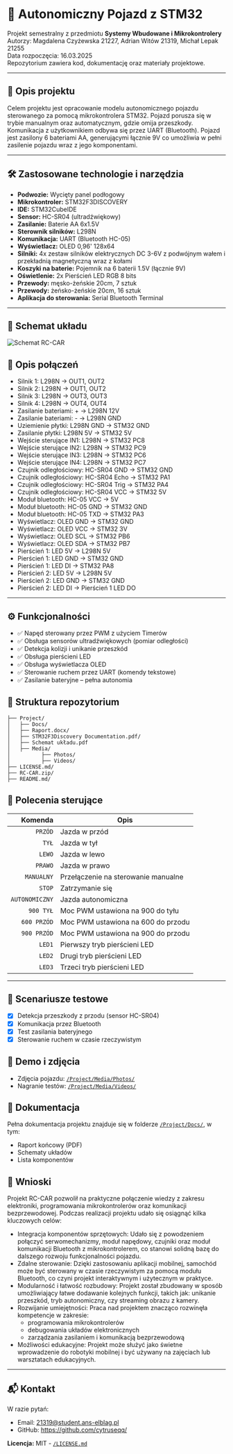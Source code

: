 # 🚗 Autonomiczny Pojazd z STM32

Projekt semestralny z przedmiotu **Systemy Wbudowane i Mikrokontrolery**  
Autorzy: Magdalena Czyżewska 21227, Adrian Witów 21319, Michał Lepak 21255  
Data rozpoczęcia: 16.03.2025  
Repozytorium zawiera kod, dokumentację oraz materiały projektowe.

---

## 📌 Opis projektu

Celem projektu jest opracowanie modelu autonomicznego pojazdu sterowanego za pomocą mikrokontrolera STM32. Pojazd porusza się w trybie manualnym oraz automatycznym, gdzie omija przeszkody. Komunikacja z użytkownikiem odbywa się przez UART (Bluetooth). Pojazd jest zasilony 6 bateriami AA, generującymi łącznie 9V co umożliwia w pełni zasilenie pojazdu wraz z jego komponentami.

---

## 🛠️ Zastosowane technologie i narzędzia

- **Podwozie:** Wycięty panel podłogowy
- **Mikrokontroler:** STM32F3DISCOVERY
- **IDE:** STM32CubeIDE
- **Sensor:** HC-SR04 (ultradźwiękowy)
- **Zasilanie:** Baterie AA 6x1.5V
- **Sterownik silników:** L298N
- **Komunikacja:** UART (Bluetooth HC-05)
- **Wyświetlacz:** OLED 0,96' 128x64
- **Silniki:** 4x zestaw silników elektrycznych DC 3-6V z podwójnym wałem i przekładnią magnetyczną wraz z kołami
- **Koszyki na baterie:** Pojemnik na 6 baterii 1.5V (łącznie 9V)
- **Oświetlenie:** 2x Pierścień LED RGB 8 bits
- **Przewody:** męsko-żeńskie 20cm, 7 sztuk
- **Przewody:** żeńsko-żeńskie 20cm, 16 sztuk
- **Aplikacja do sterowania:** Serial Bluetooth Terminal

---

## 🔌 Schemat układu

![Schemat RC-CAR](https://github.com/cytruseqq/RC-CAR/raw/main/Project/Media/Photos/schemat_układu.png)

## 🔌 Opis połączeń

- Silnik 1: L298N -> OUT1, OUT2
- Silnik 2: L298N -> OUT1, OUT2
- Silnik 3: L298N -> OUT3, OUT3
- Silnik 4: L298N -> OUT4, OUT4
- Zasilanie bateriami: + -> L298N 12V
- Zasilanie bateriami: - -> L298N GND
- Uziemienie płytki: L298N GND -> STM32 GND
- Zasilanie płytki: L298N 5V -> STM32 5V
- Wejście sterujące IN1: L298N -> STM32 PC8
- Wejście sterujące IN2: L298N -> STM32 PC9
- Wejście sterujące IN3: L298N -> STM32 PC6
- Wejście sterujące IN4: L298N -> STM32 PC7
- Czujnik odległościowy: HC-SR04  GND -> STM32 GND
- Czujnik odległościowy: HC-SR04  Echo -> STM32 PA1
- Czujnik odległościowy: HC-SR04  Trig -> STM32 PA4
- Czujnik odległościowy: HC-SR04  VCC -> STM32 5V
- Moduł bluetooth: HC-05 VCC -> 5V
- Moduł bluetooth: HC-05 GND -> STM32 GND
- Moduł bluetooth: HC-05 TXD -> STM32 PA3
- Wyświetlacz: OLED GND -> STM32 GND
- Wyświetlacz: OLED VCC -> STM32 3V
- Wyświetlacz: OLED SCL -> STM32 PB6
- Wyświetlacz: OLED SDA -> STM32 PB7
- Pierścień 1: LED 5V -> L298N 5V
- Pierścień 1: LED GND -> STM32 GND
- Pierścień 1: LED DI -> STM32 PA8
- Pierścień 2: LED 5V -> L298N 5V
- Pierścień 2: LED GND -> STM32 GND
- Pierścień 2: LED DI -> Pierścień 1 LED DO

---

## ⚙️ Funkcjonalności

- ✅ Napęd sterowany przez PWM z użyciem Timerów
- ✅ Obsługa sensorów ultradźwiękowych (pomiar odległości)
- ✅ Detekcja kolizji i unikanie przeszkód
- ✅ Obsługa pierścieni LED
- ✅ Obsługa wyświetlacza OLED
- ✅ Sterowanie ruchem przez UART (komendy tekstowe)
- ✅ Zasilanie bateryjne – pełna autonomia

## 📁 Struktura repozytorium

```
├── Project/
│   ├── Docs/
│	├── Raport.docx/
│	├── STM32F3Discovery Documentation.pdf/
│	├── Schemat układu.pdf
│   ├── Media/
│          ├── Photos/
│          ├── Videos/
├── LICENSE.md/
├── RC-CAR.zip/
├── README.md/
```

## 🔌 Polecenia sterujące

| Komenda       | Opis                                  |
|--------------:|-------------------------------------|
| `PRZÓD`       | Jazda w przód                       |
| `TYŁ`         | Jazda w tył                         |
| `LEWO`        | Jazda w lewo                        |
| `PRAWO`       | Jazda w prawo                       |
| `MANUALNY`      | Przełączenie na sterowanie manualne |
| `STOP`      | Zatrzymanie się                     |
| `AUTONOMICZNY`| Jazda autonomiczna                  |
| `900 TYŁ`     | Moc PWM ustawiona na 900 do tyłu    |
| `600 PRZÓD`   | Moc PWM ustawiona na 600 do przodu  |
| `900 PRZÓD`   | Moc PWM ustawiona na 900 do przodu  |
| `LED1`   | Pierwszy tryb pierścieni LED  |
| `LED2`   | Drugi tryb pierścieni LED  |
| `LED3`   | Trzeci tryb pierścieni LED  |

---

## 🧪 Scenariusze testowe

- [x] Detekcja przeszkody z przodu (sensor HC-SR04)
- [x] Komunikacja przez Bluetooth
- [x] Test zasilania bateryjnego
- [x] Sterowanie ruchem w czasie rzeczywistym

## 📸 Demo i zdjęcia

- Zdjęcia pojazdu: [`/Project/Media/Photos/`](./Project/Media/Photos/)
- Nagranie testów: [`/Project/Media/Videos/`](./Project/Media/Videos/)


## 📄 Dokumentacja

Pełna dokumentacja projektu znajduje się w folderze [`/Project/Docs/`](./Project/Docs/), w tym:
- Raport końcowy (PDF)
- Schematy układów
- Lista komponentów


## 🧠 Wnioski

Projekt RC-CAR pozwolił na praktyczne połączenie wiedzy z zakresu elektroniki, programowania mikrokontrolerów oraz komunikacji bezprzewodowej. Podczas realizacji projektu udało się osiągnąć kilka kluczowych celów:
- Integracja komponentów sprzętowych: Udało się z powodzeniem połączyć serwomechanizmy, moduł napędowy, czujniki oraz moduł komunikacji Bluetooth z mikrokontrolerem, co stanowi solidną bazę do dalszego rozwoju funkcjonalności pojazdu.
- Zdalne sterowanie: Dzięki zastosowaniu aplikacji mobilnej, samochód może być sterowany w czasie rzeczywistym za pomocą modułu Bluetooth, co czyni projekt interaktywnym i użytecznym w praktyce.
- Modularność i łatwość rozbudowy: Projekt został zbudowany w sposób umożliwiający łatwe dodawanie kolejnych funkcji, takich jak: unikanie przeszkód, tryb autonomiczny, czy streaming obrazu z kamery.
- Rozwijanie umiejętności: Praca nad projektem znacząco rozwinęła kompetencje w zakresie:
	- programowania mikrokontrolerów
	- debugowania układów elektronicznych
	- zarządzania zasilaniem i komunikacją bezprzewodową
- Możliwości edukacyjne: Projekt może służyć jako świetne wprowadzenie do robotyki mobilnej i być używany na zajęciach lub warsztatach edukacyjnych.

---

## 📬 Kontakt

W razie pytań:
- Email: 21319@student.ans-elblag.pl
- GitHub: https://github.com/cytruseqq/

**Licencja:** MIT - [`/LICENSE.md`](./LICENSE.md)
